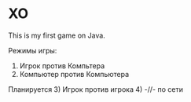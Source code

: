 XO
==
This is my first game on Java.

Режимы игры:
1) Игрок против Компьтера
2) Компьютер против Компьютера

Планируется
3) Игрок против игрока
4) -//- по сети
